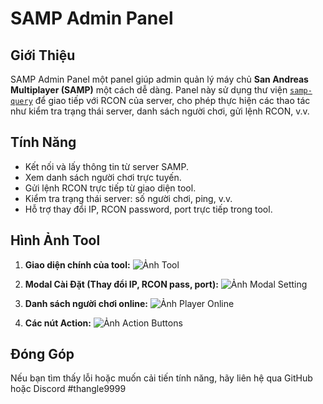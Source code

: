 # SAMP Admin Panel

## Giới Thiệu
SAMP Admin Panel một panel giúp admin quản lý máy chủ **San Andreas Multiplayer (SAMP)** một cách dễ dàng. Panel này sử dụng thư viện [`samp-query`](https://www.npmjs.com/package/samp-query) để giao tiếp với RCON của server, cho phép thực hiện các thao tác như kiểm tra trạng thái server, danh sách người chơi, gửi lệnh RCON, v.v.

## Tính Năng
- Kết nối và lấy thông tin từ server SAMP.
- Xem danh sách người chơi trực tuyến.
- Gửi lệnh RCON trực tiếp từ giao diện tool.
- Kiểm tra trạng thái server: số người chơi, ping, v.v.
- Hỗ trợ thay đổi IP, RCON password, port trực tiếp trong tool.

## Hình Ảnh Tool
1. **Giao diện chính của tool:**
   ![Ảnh Tool](https://i.imgur.com/U8jkDO2.png)

2. **Modal Cài Đặt (Thay đổi IP, RCON pass, port):**
   ![Ảnh Modal Setting](https://i.imgur.com/GUxptiX.png)

3. **Danh sách người chơi online:**
   ![Ảnh Player Online](https://i.imgur.com/LRCOugc.png)

4. **Các nút Action:**
   ![Ảnh Action Buttons](https://i.imgur.com/FVrOf5s.png)

## Đóng Góp
Nếu bạn tìm thấy lỗi hoặc muốn cải tiến tính năng, hãy liên hệ qua GitHub hoặc Discord #thangle9999

